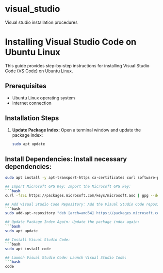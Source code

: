 # visual_studio
Visual studio installation procedures

# Installing Visual Studio Code on Ubuntu Linux

This guide provides step-by-step instructions for installing Visual Studio Code (VS Code) on Ubuntu Linux.

## Prerequisites

- Ubuntu Linux operating system
- Internet connection

## Installation Steps

1. **Update Package Index**: Open a terminal window and update the package index:
   ```bash
   sudo apt update
   
## Install Dependencies: Install necessary dependencies:
   ```bash
   sudo apt install -y apt-transport-https ca-certificates curl software-properties-common

## Import Microsoft GPG Key: Import the Microsoft GPG key:
   ```bash
   curl -fsSL https://packages.microsoft.com/keys/microsoft.asc | gpg --dearmor | sudo tee /etc/apt/trusted.gpg.d/microsoft.gpg > /dev/null

## Add Visual Studio Code Repository: Add the Visual Studio Code repository
   ```bash
   sudo add-apt-repository "deb [arch=amd64] https://packages.microsoft.com/repos/vscode stable main"

## Update Package Index Again: Update the package index again:
   ```bash
   sudo apt update

## Install Visual Studio Code:
   ```bash
   sudo apt install code

## Launch Visual Studio Code: Launch Visual Studio Code:
   ```bash
   code

